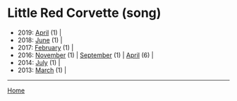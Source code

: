 # Little Red Corvette (song)

  * 2019: 
      [April](./little-red-corvette-song-2019-04.md) (1) | 
  * 2018: 
      [June](./little-red-corvette-song-2018-06.md) (1) | 
  * 2017: 
      [February](./little-red-corvette-song-2017-02.md) (1) | 
  * 2016: 
      [November](./little-red-corvette-song-2016-11.md) (1) | 
      [September](./little-red-corvette-song-2016-09.md) (1) | 
      [April](./little-red-corvette-song-2016-04.md) (6) | 
  * 2014: 
      [July](./little-red-corvette-song-2014-07.md) (1) | 
  * 2013: 
      [March](./little-red-corvette-song-2013-03.md) (1) | 

----

[Home](../)
